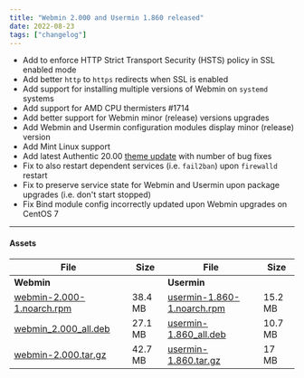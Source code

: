 ```yaml
---
title: "Webmin 2.000 and Usermin 1.860 released"
date: 2022-08-23
tags: ["changelog"]
---
```


* Add to enforce HTTP Strict Transport Security (HSTS) policy in SSL enabled mode
* Add better `http` to `https` redirects when SSL is enabled
* Add support for installing multiple versions of Webmin on `systemd` systems
* Add support for AMD CPU thermisters #1714
* Add better support for Webmin minor (release) versions upgrades
* Add Webmin and Usermin configuration modules display minor (release) version
* Add Mint Linux support
* Add latest Authentic 20.00 [theme update](https://github.com/webmin/authentic-theme/releases/tag/20.00) with number of bug fixes
* Fix to also restart dependent services (i.e. `fail2ban`) upon `firewalld` restart
* Fix to preserve service state for Webmin and Usermin upon package upgrades (i.e. don't start stopped)
* Fix Bind module config incorrectly updated upon Webmin upgrades on CentOS 7

---

#### Assets

| File                       | Size | File                       | Size |
| -------------------------- | -----| -------------------------- | ---- |
| **Webmin**                 |      | **Usermin**                |      |
|[webmin-2.000-1.noarch.rpm](https://github.com/webmin/webmin/releases/download/2.000/webmin-2.000-1.noarch.rpm) | 38.4 MB | [usermin-1.860-1.noarch.rpm](https://github.com/webmin/usermin/releases/download/1.860/usermin-1.860-1.noarch.rpm) | 15.2 MB |
|[webmin_2.000_all.deb](https://github.com/webmin/webmin/releases/download/2.000/webmin_2.000_all.deb)           | 27.1 MB | [usermin-1.860_all.deb](https://github.com/webmin/usermin/releases/download/1.860/usermin_1.860_all.deb)           | 10.7 MB |
|[webmin-2.000.tar.gz](https://github.com/webmin/webmin/releases/download/2.000/webmin-2.000.tar.gz)             | 42.7 MB | [usermin-1.860.tar.gz](https://github.com/webmin/usermin/releases/download/1.860/usermin-1.860.tar.gz)             | 17 MB   |

